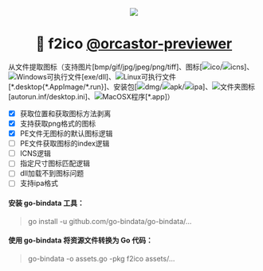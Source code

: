 <p align="center">
  <a href="https://orcastor.github.io/doc/">
    <img src="https://orcastor.github.io/doc/logo.svg">
  </a>
</p>

<h1 align="center"><strong>🔬 f2ico</strong> <a href="https://github.com/orcastor/addon-previewer">@orcastor-previewer</a></h1>

从文件提取图标（支持图片[bmp\/gif\/jpg\/jpeg\/png\/tiff]、图标[![](https://raw.githubusercontent.com/drag-and-publish/operating-system-logos/master/src/16x16/WIN.png)ico\/![](https://raw.githubusercontent.com/drag-and-publish/operating-system-logos/master/src/16x16/MAC.png)icns]、![](https://raw.githubusercontent.com/drag-and-publish/operating-system-logos/master/src/16x16/WIN.png)Windows可执行文件[exe\/dll]、![](https://raw.githubusercontent.com/drag-and-publish/operating-system-logos/master/src/16x16/LIN.png)Linux可执行文件[\*.desktop{\*.AppImage\/\*.run}]、安装包[![](https://raw.githubusercontent.com/drag-and-publish/operating-system-logos/master/src/16x16/MAC.png)dmg\/![](https://raw.githubusercontent.com/drag-and-publish/operating-system-logos/master/src/16x16/AND.png)apk\/![](https://raw.githubusercontent.com/drag-and-publish/operating-system-logos/master/src/16x16/IOS.png)ipa]、![](https://raw.githubusercontent.com/drag-and-publish/operating-system-logos/master/src/16x16/WIN.png)文件夹图标[autorun.inf\/desktop.ini]、![](https://raw.githubusercontent.com/drag-and-publish/operating-system-logos/master/src/16x16/MAC.png)MacOSX程序[\*.app]）

- [x] 获取位置和获取图标方法剥离
- [x] 支持获取png格式的图标
- [x] PE文件无图标的默认图标逻辑
- [ ] PE文件获取图标的index逻辑
- [ ] ICNS逻辑
- [ ] 指定尺寸图标匹配逻辑
- [ ] dll加载不到图标问题
- [ ] 支持ipa格式

#### 安装 go-bindata 工具：
> go install -u github.com/go-bindata/go-bindata/...

#### 使用 go-bindata 将资源文件转换为 Go 代码：
> go-bindata -o assets.go -pkg f2ico assets/...